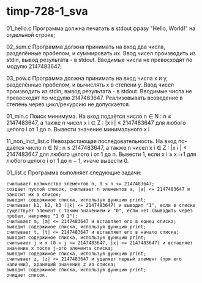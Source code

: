 # timp-728-1_sva

01_hello.c Программа должна печатать в stdout фразу "Hello, World!" на отдельной строке;

02_sum.c Программа должна принимать на вход два числа, разделённые пробелом, и суммировать их. Ввод чисел производить из stdin, вывод результата - в stdout. Вводимые числа не превосходят по модулю 2147483647; 

03_pow.c Программа должна принимать на вход числа x и y, разделённые пробелом, и вычислять x в степени y. Ввод чисел производить из stdin, вывод результата - в stdout. Вводимые числа не превосходят по модулю 2147483647. Реализовывать возведение в степень через цикл/рекурсию не допускается.


01_min.c Поиск минимума. На вход подаётся число n ∈ N : n ≤ 2147483647, а также n чисел x i ∈ Z : |x i | ≤ 2147483647 для любого целого i от 1 до n. Вывести значение минимального x i

11_non_inct_list.c Невозрастающая последовательность. На вход по- даётся число n ∈ N : n ≤ 2147483647, а также n чисел x i ∈ Z : |x i | ≤ 2147483647 для любого целого i от 1 до n. Вывести 1, если x i ≥ x i+1 для любого целого i от 1 до n − 1, иначе вывести 0.

01_list.c Программа выполняет следующие задачи: 

    считывает количество элементов n, 0 < n <= 2147483647;
    создает пустой список, считывает n элементов a, |a| <= 2147483647 и заносит их в список;
    выводит содержимое списка, используя функцию print;
    считывает k1, k2, k3 (|k| <= 2147483647) и выводит "1", если в списке существует элемент с таким значением и "0", если нет (выводить через пробел, например "1 0 1");
    считывает m, |m| <= 2147483647 и вставляет его в конец списка;
    выводит содержимое списка, используя функцию print;
    считывает t, |t| <= 2147483647 и вставляет его в начало списка;
    выводит содержимое списка, используя функцию print;
    считывает j и x (0 < j <= 2147483647, |x| <= 2147483647) и вставляет значение x после j-ого элемента списка;
    выводит содержимое списка, используя функцию print;
    считывает z, |z| <= 2147483647 и удаляет первый элемент (при его наличии), хранящий значение z из списка;
    выводит содержимое списка, используя функцию print;
    очищает список.
